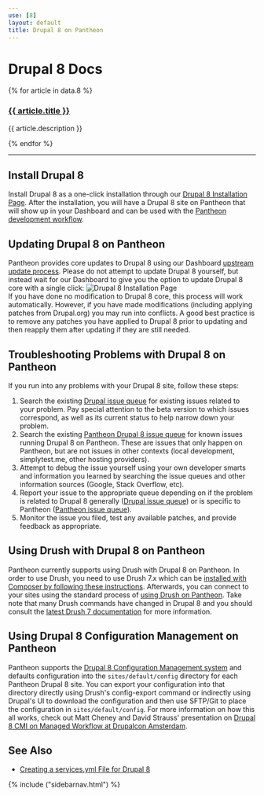 ```yaml
---
use: [8]
layout: default
title: Drupal 8 on Pantheon
---
```


<div class="container article">
  <div class="col-md-9">
  <h1>Drupal 8 Docs</h1>
  {% for article in data.8 %}
  <article>
  <h3><a href="{{ article.url }}">{{ article.title }}</a></h3>
  <p> {{ article.description }} </p>
  </article>
  {% endfor %}
  <hr>
<h2> Install Drupal 8 </h2>
<p>Install Drupal 8 as a one-click installation through our <a href="https://dashboard.pantheon.io/products/drupal8/spinup">Drupal 8 Installation Page</a>. After the installation, you will have a Drupal 8 site on Pantheon that will show up in your Dashboard and can be used with the <a href="https://pantheon.io/docs/articles/sites/code/using-the-pantheon-workflow/">Pantheon development workflow</a>.</p>

<h2>Updating Drupal 8 on Pantheon</h2>

Pantheon provides core updates to Drupal 8 using our Dashboard <a href="https://pantheon.io/docs/articles/sites/code/applying-upstream-updates/">upstream update process</a>. Please do not attempt to update Drupal 8 yourself, but instead wait for our Dashboard to give you the option to update Drupal 8 core with a single click:
<img src="/source/docs/assets/images/drupal8-updates.png" alt="Drupal 8 Installation Page">
<br>
If you have done no modification to Drupal 8 core, this process will work automatically. However, if you have made modifications (including applying patches from Drupal.org) you may run into conflicts. A good best practice is to remove any patches you have applied to Drupal 8 prior to updating and then reapply them after updating if they are still needed.


<h2>Troubleshooting Problems with Drupal 8 on Pantheon</h2>

If you run into any problems with your Drupal 8 site, follow these steps:

1. Search the existing [Drupal issue queue](https://www.drupal.org/project/issues/drupal) for existing issues related to your problem. Pay special attention to the beta version to which issues correspond, as well as its current status to help narrow down your problem.
2. Search the existing [Pantheon Drupal 8 issue queue](https://github.com/pantheon-systems/drops-8/issues) for known issues running Drupal 8 on Pantheon. These are issues that only happen on Pantheon, but are not issues in other contexts (local development, simplytest.me, other hosting providers).
3. Attempt to debug the issue yourself using your own developer smarts and information you learned by searching the issue queues and other information sources (Google, Stack Overflow, etc).
4. Report your issue to the appropriate queue depending on if the problem is related to Drupal 8 generally ([Drupal issue queue](https://www.drupal.org/project/issues/drupal)) or is specific to Pantheon ([Pantheon issue queue](https://github.com/pantheon-systems/drops-8/issues)).
5. Monitor the issue you filed, test any available patches, and provide feedback as appropriate.

<h2>Using Drush with Drupal 8 on Pantheon</h2>

Pantheon currently supports using Drush with Drupal 8 on Pantheon. In order to use Drush, you need to use Drush 7.x which can be [installed with Composer by following these instructions](http://docs.drush.org/en/master/install/). Afterwards, you can connect to your sites using the standard process of [using Drush on Pantheon](https://pantheon.io/docs/articles/local/drupal-drush-command-line-utility/). Take note that many Drush commands have changed in Drupal 8 and you should consult the [latest Drush 7 documentation](http://drushcommands.com/drush-7x) for more information.

<h2> Using Drupal 8 Configuration Management on Pantheon</h2>

Pantheon supports the [Drupal 8 Configuration Management system](https://www.drupal.org/documentation/administer/config) and defaults configuration into the `sites/default/config` directory for each Pantheon Drupal 8 site. You can export your configuration into that directory directly using Drush's config-export command or indirectly using Drupal's UI to download the configuration and then use SFTP/Git to place the configuration in `sites/default/config`. For more information on how this all works, check out Matt Cheney and David Strauss' presentation on [Drupal 8 CMI on Managed Workflow at Drupalcon Amsterdam](https://amsterdam2014.drupal.org/session/drupal-8-cmi-managed-workflow).


## See Also

- [Creating a services.yml File for Drupal 8](/docs/articles/drupal/8/create-services-yml-file)
</div>
<div class="col-md-3">
    {% include ("sidebarnav.html") %}
</div>

</div>
